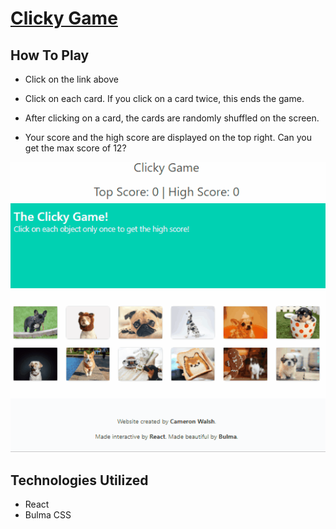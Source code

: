 # [Clicky Game](https://clickygame1000.herokuapp.com/)

## How To Play

 - Click on the link above

 - Click on each card. If you click on a card twice, this ends the game.

 - After clicking on a card, the cards are randomly shuffled on the screen.

 - Your score and the high score are displayed on the top right. Can you get the max score of 12?

 ![How To Play GIF](./gifs/clickygame.gif)

## Technologies Utilized

 - React
 - Bulma CSS